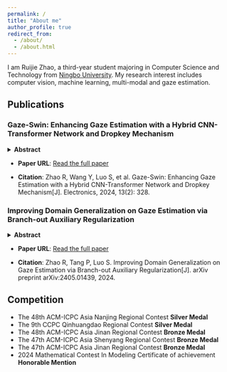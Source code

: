 ```yaml
---
permalink: /
title: "About me"
author_profile: true
redirect_from: 
  - /about/
  - /about.html
---
```


I am Ruijie Zhao, a third-year student majoring in Computer Science and Technology from [Ningbo University](https://www.nbu.edu.cn/). My research interest includes computer vision, machine learning, multi-modal and gaze estimation.


Publications
---

### Gaze-Swin: Enhancing Gaze Estimation with a Hybrid CNN-Transformer Network and Dropkey Mechanism
  <details>
  <summary markdown="span"><strong>Abstract</strong></summary>
    
  Gaze estimation, which seeks to reveal where a person is looking, provides a crucial clue for understanding human intentions and behaviors. Recently, Visual Transformer has achieved promising results in gaze estimation. However, dividing facial images into patches compromises the integrity of the image structure, which limits the inference performance. To tackle this challenge, we present Gaze-Swin, an end-to-end gaze estimation model formed with a dual-branch CNN-Transformer architecture. In Gaze-Swin, we adopt the Swin Transformer as the backbone network due to its effectiveness in handling long-range dependencies and extracting global features. Additionally, we incorporate a convolutional neural network as an auxiliary branch to capture local facial features and intricate texture details. To further enhance robustness and address overfitting issues in gaze estimation, we replace the original self-attention in the Transformer branch with Dropkey Assisted Attention (DA-Attention). In particular, this DA-Attention treats keys in the Transformer block as Dropout units and employs a decay Dropout rate schedule to preserve crucial gaze representations in deeper layers. Comprehensive experiments on three benchmark datasets demonstrate the superior performance of our method in comparison to the state of the art.
  
  </details>

- **Paper URL**: [Read the full paper](https://www.mdpi.com/2079-9292/13/2/328)

- **Citation**: Zhao R, Wang Y, Luo S, et al. Gaze-Swin: Enhancing Gaze Estimation with a Hybrid CNN-Transformer Network and Dropkey Mechanism[J]. Electronics, 2024, 13(2): 328.

### Improving Domain Generalization on Gaze Estimation via Branch-out Auxiliary Regularization
  <details>
  <summary markdown="span"><strong>Abstract</strong></summary>
    
  Despite remarkable advancements, mainstream gaze estimation techniques, particularly appearance-based methods, often suffer from performance degradation in uncontrolled environments due to variations in illumination and individual facial attributes. Existing domain adaptation strategies, limited by their need for target domain samples, may fall short in real-world applications. This letter introduces Branch-out Auxiliary Regularization (BAR), an innovative method designed to boost gaze estimation's generalization capabilities without requiring direct access to target domain data. Specifically, BAR integrates two auxiliary consistency regularization branches: one that uses augmented samples to counteract environmental variations, and another that aligns gaze directions with positive source domain samples to encourage the learning of consistent gaze features. These auxiliary pathways strengthen the core network and are integrated in a smooth, plug-and-play manner, facilitating easy adaptation to various other models. Comprehensive experimental evaluations on four cross-dataset tasks demonstrate the superiority of our approach.

  </details>
  
- **Paper URL**: [Read the full paper](https://arxiv.org/abs/2405.01439)

- **Citation**: Zhao R, Tang P, Luo S. Improving Domain Generalization on Gaze Estimation via Branch-out Auxiliary Regularization[J]. arXiv preprint arXiv:2405.01439, 2024.

Competition
---
- The 48th ACM-ICPC Asia Nanjing Regional Contest **Silver Medal**
- The 9th CCPC Qinhuangdao Regional Contest **Silver Medal**
- The 48th ACM-ICPC Asia Jinan Regional Contest **Bronze Medal**
- The 47th ACM-ICPC Asia Shenyang Regional Contest **Bronze Medal**
- The 47th ACM-ICPC Asia Jinan Regional Contest **Bronze Medal**
- 2024 Mathematical Contest In Modeling Certificate of achievement **Honorable Mention**
